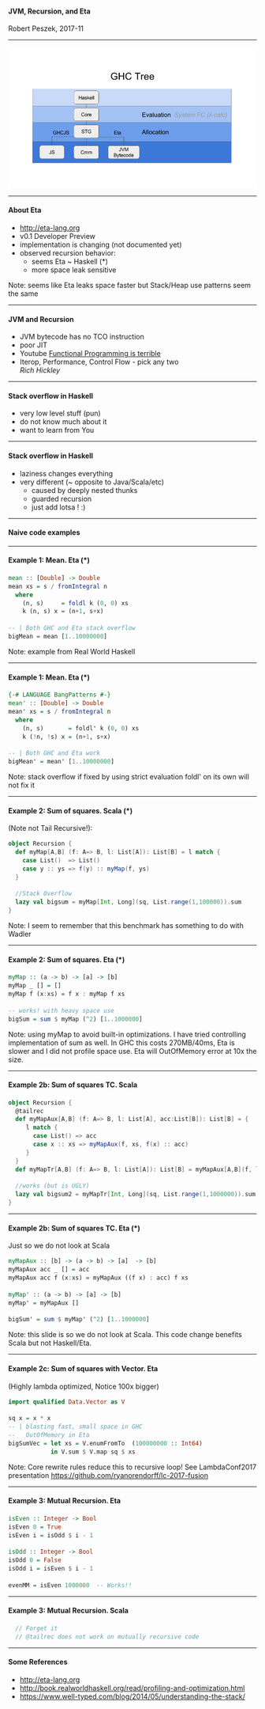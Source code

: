 #### JVM, Recursion, and Eta

Robert Peszek, 2017-11

---
![GHC growing Tree](assets/image/ghc-tree.png)

---
#### About Eta

- http://eta-lang.org 
- v0.1 Developer Preview 
- implementation is changing (not documented yet)
- observed recursion behavior: 
   - seems Eta ~ Haskell (*)
   - more space leak sensitive   

Note: seems like Eta leaks space faster but Stack/Heap use patterns seem the same

---
#### JVM and Recursion

- JVM bytecode has no TCO instruction
- poor JIT
- Youtube [Functional Programming is terrible](https://www.youtube.com/watch?v=hzf3hTUKk8U&t=346s)
- Iterop, Performance, Control Flow - pick any two  
_Rich Hickley_

---
#### Stack overflow in Haskell

- very low level stuff (pun)
- do not know much about it 
- want to learn from You

---
#### Stack overflow in Haskell

- laziness changes everything 
- very different (~ opposite to Java/Scala/etc)
  - caused by deeply nested thunks
  - guarded recursion
  - just add lotsa ! :)

---
#### Naive code examples

---
#### Example 1: Mean. Eta (*)
```Haskell
mean :: [Double] -> Double
mean xs = s / fromIntegral n
  where
    (n, s)     = foldl k (0, 0) xs
    k (n, s) x = (n+1, s+x)

-- | Both GHC and Eta stack overflow
bigMean = mean [1..10000000] 
```

Note: example from Real World Haskell

---
#### Example 1: Mean. Eta (*)
```Haskell
{-# LANGUAGE BangPatterns #-}
mean' :: [Double] -> Double
mean' xs = s / fromIntegral n
  where
    (n, s)       = foldl' k (0, 0) xs
    k (!n, !s) x = (n+1, s+x)

-- | Both GHC and Eta work
bigMean' = mean' [1..10000000]
```
Note: stack overflow if fixed by using strict evaluation
foldl' on its own will not fix it

---
#### Example 2: Sum of squares. Scala (*)
(Note not Tail Recursive!):
```Scala
object Recursion {
  def myMap[A,B] (f: A=> B, l: List[A]): List[B] = l match {
    case List()  => List()
    case y :: ys => f(y) :: myMap(f, ys)
  }

  //Stack Overflow
  lazy val bigsum = myMap[Int, Long](sq, List.range(1,100000)).sum  
}
```
Note: I seem to remember that this benchmark has something to do with Wadler

---
#### Example 2: Sum of squares. Eta (*)
```Haskell
myMap :: (a -> b) -> [a] -> [b]
myMap _ [] = []
myMap f (x:xs) = f x : myMap f xs

-- works! with heavy space use
bigSum = sum $ myMap (^2) [1..1000000] 
```
Note: using myMap to avoid built-in optimizations. I have tried controlling implementation of sum as well.
In GHC this costs 270MB/40ms, Eta is slower and I did not profile space use. Eta will OutOfMemory error at 10x the size.

---
#### Example 2b: Sum of squares TC. Scala 
```Scala
object Recursion {
  @tailrec
  def myMapAux[A,B] (f: A=> B, l: List[A], acc:List[B]): List[B] = {
     l match {
       case List() => acc
       case x :: xs => myMapAux(f, xs, f(x) :: acc)
     }
  }
  def myMapTr[A,B] (f: A=> B, l: List[A]): List[B] = myMapAux[A,B](f, l, List())

  //works (but is UGLY)
  lazy val bigsum2 = myMapTr[Int, Long](sq, List.range(1,1000000)).sum 
}
```

---
#### Example 2b: Sum of squares TC. Eta (*)
Just so we do not look at Scala
```Haskell
myMapAux :: [b] -> (a -> b) -> [a]  -> [b]
myMapAux acc _ [] = acc
myMapAux acc f (x:xs) = myMapAux ((f x) : acc) f xs

myMap' :: (a -> b) -> [a] -> [b]
myMap' = myMapAux []

bigSum' = sum $ myMap' (^2) [1..1000000]
```
Note: this slide is so we do not look at Scala. This code change benefits Scala but not Haskell/Eta.

---
#### Example 2c: Sum of squares with Vector. Eta
(Highly lambda optimized, Notice 100x bigger)
```Haskell
import qualified Data.Vector as V

sq x = x * x
-- | blasting fast, small space in GHC
--   OutOfMemory in Eta 
bigSumVec = let xs = V.enumFromTo  (100000000 :: Int64)
            in V.sum $ V.map sq $ xs
```
Note: Core rewrite rules reduce this to recursive loop!
See LambdaConf2017 presentation
https://github.com/ryanorendorff/lc-2017-fusion 

---
#### Example 3: Mutual Recursion. Eta
```Haskell
isEven :: Integer -> Bool
isEven 0 = True
isEven i = isOdd $ i - 1

isOdd :: Integer -> Bool
isOdd 0 = False
isOdd i = isEven $ i - 1

evenMM = isEven 1000000  -- Works!!
```

---
#### Example 3: Mutual Recursion. Scala
```Scala
  // Forget it 
  // @tailrec does not work on mutually recursive code
```

---
#### Some References
- http://eta-lang.org 
- http://book.realworldhaskell.org/read/profiling-and-optimization.html
- https://www.well-typed.com/blog/2014/05/understanding-the-stack/
